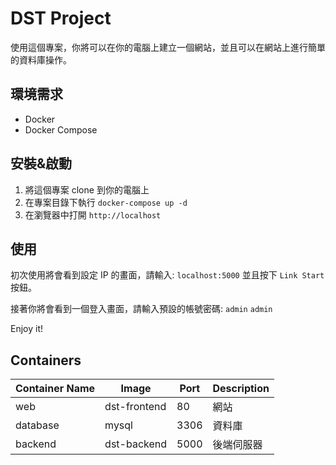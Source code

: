 # DST Project

使用這個專案，你將可以在你的電腦上建立一個網站，並且可以在網站上進行簡單的資料庫操作。

## 環境需求

- Docker
- Docker Compose

## 安裝&啟動

1. 將這個專案 clone 到你的電腦上
2. 在專案目錄下執行 `docker-compose up -d`
3. 在瀏覽器中打開 `http://localhost`

## 使用

初次使用將會看到設定 IP 的畫面，請輸入: `localhost:5000`
並且按下 `Link Start` 按鈕。

接著你將會看到一個登入畫面，請輸入預設的帳號密碼: `admin` `admin`

Enjoy it!

## Containers

| Container Name | Image        | Port | Description |
| -------------- | ------------ | ---- | ----------- |
| web            | dst-frontend | 80   | 網站        |
| database       | mysql        | 3306 | 資料庫      |
| backend        | dst-backend  | 5000 | 後端伺服器  |
